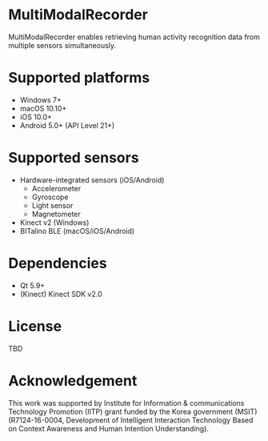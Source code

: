 # MultiModalRecorder

MultiModalRecorder enables retrieving human activity recognition data from multiple sensors simultaneously.


# Supported platforms

- Windows 7+
- macOS 10.10+
- iOS 10.0+
- Android 5.0+ (API Level 21+)


# Supported sensors

- Hardware-integrated sensors (iOS/Android)
  - Accelerometer
  - Gyroscope
  - Light sensor
  - Magnetometer
- Kinect v2 (Windows)
- BITalino BLE (macOS/iOS/Android)


# Dependencies

- Qt 5.9+
- (Kinect) Kinect SDK v2.0


# License

TBD


# Acknowledgement

This work was supported by Institute for Information & communications Technology Promotion (IITP) grant funded by the Korea government (MSIT) (R7124-16-0004, Development of Intelligent Interaction Technology Based on Context Awareness and Human Intention Understanding).
